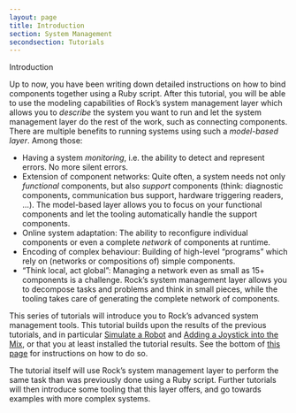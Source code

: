 ```yaml
---
layout: page
title: Introduction
section: System Management
secondsection: Tutorials
---
```


<div class="content2">
<div class="content2-pagetitle">Introduction</div>
<div class="content2-container line-box">
<div class="content2-container-1col">


<p>Up to now, you have been writing down detailed instructions on how to bind
components together using a Ruby script.
After this tutorial, you will be able to use the modeling capabilities of Rock&rsquo;s system management layer
which allows you to <em>describe</em> the system you want to run and let the system management layer do the rest of the work,
such as connecting components.
There are multiple benefits to running systems using such a <em>model-based layer</em>. Among those:</p>

<ul>
  <li>Having a system <em>monitoring</em>, i.e. the ability to detect and represent
errors. No more silent errors.</li>
  <li>Extension of component networks: Quite often, a system needs not only <em>functional</em>
components, but also <em>support</em> components (think: diagnostic components,
communication bus support, hardware triggering readers, &hellip;). The model-based
layer allows you to focus on your functional components and let the tooling automatically
handle the support components.</li>
  <li>Online system adaptation: The ability to reconfigure individual components or even
a complete <em>network</em> of components at runtime.</li>
  <li>Encoding of complex behaviour: Building of high-level &ldquo;programs&rdquo; which rely on (networks or compositions of)
simple components.</li>
  <li>&ldquo;Think local, act global&rdquo;: Managing a network even as small as 15+ components
is a challenge. Rock&rsquo;s system management layer allows you to decompose tasks and problems and
think in small pieces, while the tooling takes care of generating the complete network of components.</li>
</ul>

<p>This series of tutorials will introduce you to Rock&rsquo;s advanced system management
tools. This tutorial builds upon the results of the previous tutorials, and in
particular <a href="../tutorials/500_simulate_a_robot.html">Simulate a Robot</a> and
<a href="../tutorials/510_joystick.html">Adding a Joystick into the Mix</a>, or that you at least installed
the tutorial results. See the bottom of <a href="../tutorials/index.html">this page</a> for
instructions on how to do so.</p>

<p>The tutorial itself will use Rock&rsquo;s system management layer to perform the
same task than was previously done using a Ruby script. Further tutorials will
then introduce some tooling that this layer offers, and go towards examples with more
complex systems.</p>



</div>
</div>
</div>
